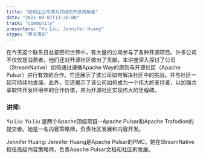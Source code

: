 ```yaml
---
title: "如何让公司成为顶级的开源贡献者"
date: "2021-08-07T13:30:00" 
track: "community"
presenters: "Yu Liu, Jennifer Huang"
stype: "英文演讲"
---
```

在今天这个联系日益紧密的世界中，有大量的公司参与了各种开源项目。许多公司不仅仅是消费者，他们还对开源社区做出了贡献。本讲座深入探讨了公司（StreamNative）如何通过遵循Apache Way的原则与开源社区（Apache Pulsar）进行有效的合作。它还展示了该公司如何解决社区中的挑战，并与社区一起可持续地发展。此外，它还揭示了该公司如何成为一个伟大的支持者，以加强共享软件开发环境中的合作价值，并为开源社区实现伟大的里程碑。
 ### 讲师: 
 Yu Liu: Yu Liu 是两个Apache顶级项目--Apache Pulsar和Apache Trafodion的提交者。她是一名内容策略师，负责社区发展和内容开发。

Jennifer Huang: Jennifer Huang是Apache Pulsar的PMC。她在StreamNative担任高级内容策略师，负责Apache Pulsar文档和社区的发展。